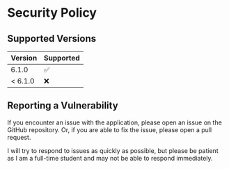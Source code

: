 # Security Policy

## Supported Versions

| Version | Supported          |
| ------- | ------------------ |
| 6.1.0   | :white_check_mark: |
| < 6.1.0 | :x:                |

## Reporting a Vulnerability

If you encounter an issue with the application, please open an issue on the GitHub repository. Or, if you are able to fix the issue, please open a pull request.

I will try to respond to issues as quickly as possible, but please be patient as I am a full-time student and may not be able to respond immediately.
